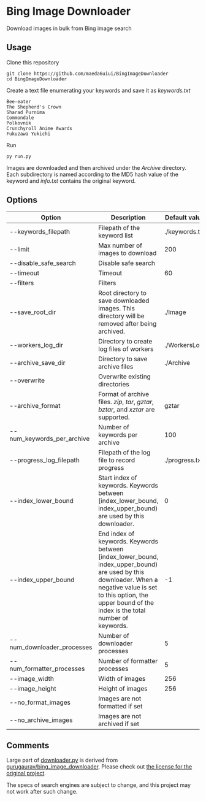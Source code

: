 # Bing Image Downloader

Download images in bulk from Bing image search

## Usage

Clone this repository

```shell
git clone https://github.com/maeda6uiui/BingImageDownloader
cd BingImageDownloader
```

Create a text file enumerating your keywords and save it as *keywords.txt*

```
Bee-eater
The Shepherd's Crown
Sharad Purnima
Commondale
Polkovnik
Crunchyroll Anime Awards
Fukuzawa Yukichi
```

Run

```shell
py run.py
```

Images are downloaded and then archived under the *Archive* directory. Each subdirectory is named according to the MD5 hash value of the keyword and *info.txt* contains the original keyword.

## Options

| Option                     | Description                                                  | Default value  |
| -------------------------- | ------------------------------------------------------------ | -------------- |
| --keywords_filepath        | Filepath of the keyword list                                 | ./keywords.txt |
| --limit                    | Max number of images to download                             | 200            |
| --disable_safe_search      | Disable safe search                                          |                |
| --timeout                  | Timeout                                                      | 60             |
| --filters                  | Filters                                                      |                |
| --save_root_dir            | Root directory to save downloaded images. This directory will be removed after being archived. | ./Image        |
| --workers_log_dir          | Directory to create log files of workers                     | ./WorkersLog   |
| --archive_save_dir         | Directory to save archive files                              | ./Archive      |
| --overwrite                | Overwrite existing directories                               |                |
| --archive_format           | Format of archive files. *zip*, *tar*, *gztar*, *bztar*, and *xztar* are supported. | gztar          |
| --num_keywords_per_archive | Number of keywords per archive                               | 100            |
| --progress_log_filepath    | Filepath of the log file to record progress                  | ./progress.txt |
| --index_lower_bound        | Start index of keywords. Keywords between [index_lower_bound, index_upper_bound) are used by this downloader. | 0              |
| --index_upper_bound        | End index of keywords. Keywords between [index_lower_bound, index_upper_bound) are used by this downloader. When a negative value is set to this option, the upper bound of the index is the total number of keywords. | -1             |
| --num_downloader_processes | Number of downloader processes                               | 5              |
| --num_formatter_processes  | Number of formatter processes                                | 5              |
| --image_width              | Width of images                                              | 256            |
| --image_height             | Height of images                                             | 256            |
| --no_format_images         | Images are not formatted if set                              |                |
| --no_archive_images        | Images are not archived if set                               |                |

## Comments

Large part of [downloader.py](./downloader.py) is derived from [gurugaurav/bing_image_downloader](https://github.com/gurugaurav/bing_image_downloader). Please check out [the license for the original project](https://github.com/gurugaurav/bing_image_downloader/blob/master/LICENSE).

The specs of search engines are subject to change, and this project may not work after such change.

